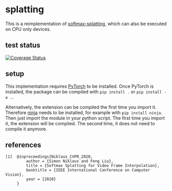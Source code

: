 # splatting

This is a reimplementation of [softmax-splatting](https://github.com/sniklaus/softmax-splatting), which can also be executed on CPU only devices.

## test status

[![Coverage Status](https://coveralls.io/repos/github/hperrot/splatting/badge.svg)](https://coveralls.io/github/hperrot/splatting)

## setup

This implementation requires [PyTorch](https://pytorch.org/get-started/locally/) to be installed.
Once PyTorch is installed, the package can be compiled with
```pip install .``` or ```pip install -e .```.

Alternatively, the extension can be compiled the first time you import it<!-- ([see here](https://pytorch.org/tutorials/advanced/torch_script_custom_ops.html#building-with-jit-compilation)) -->.
Therefore [ninja](https://ninja-build.org/) needs to be installed, for example with ```pip install ninja```.
Then just import the module in your python script.
The first time you import it, the extension will be compiled.
The second time, it does not need to compile it anymore.

## references

```
[1]  @inproceedings{Niklaus_CVPR_2020,
         author = {Simon Niklaus and Feng Liu},
         title = {Softmax Splatting for Video Frame Interpolation},
         booktitle = {IEEE International Conference on Computer Vision},
         year = {2020}
     }
```

